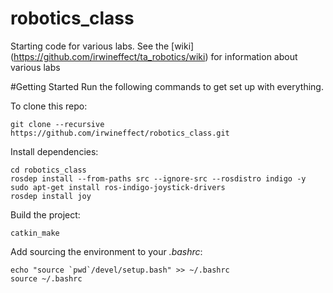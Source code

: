 robotics_class
===========

Starting code for various labs. See the [wiki] (https://github.com/irwineffect/ta_robotics/wiki) for information about various labs

#Getting Started
Run the following commands to get set up with everything.

To clone this repo:
```
git clone --recursive https://github.com/irwineffect/robotics_class.git
```

Install dependencies:
```
cd robotics_class
rosdep install --from-paths src --ignore-src --rosdistro indigo -y
sudo apt-get install ros-indigo-joystick-drivers
rosdep install joy
```

Build the project:
```
catkin_make
```

Add sourcing the environment to your *.bashrc*:
```
echo "source `pwd`/devel/setup.bash" >> ~/.bashrc
source ~/.bashrc
```
